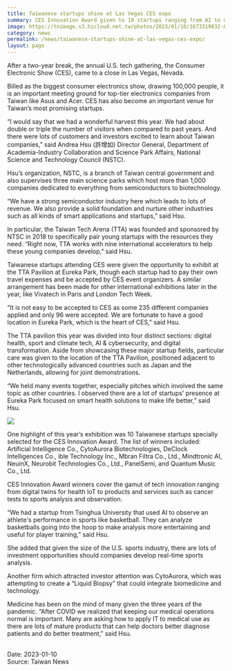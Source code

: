 ```yaml
---
title: Taiwanese startups shine at Las Vegas CES expo
summary: CES Innovation Award given to 10 startups ranging from AI to digital healthcare
image: https://tnimage.s3.hicloud.net.tw/photos/2023/01/10/1673319032-63bcd278d7258.jpeg
category: news
permalink: /news/taiwanese-startups-shine-at-las-vegas-ces-expo/
layout: page
---
```


After a two-year break, the annual U.S. tech gathering, the Consumer Electronic Show (CES), came to a close in Las Vegas, Nevada.

Billed as the biggest consumer electronics show, drawing 100,000 people, it is an important meeting ground for top-tier electronics companies from Taiwan like Asus and Acer. CES has also become an important venue for Taiwan’s most promising startups.

“I would say that we had a wonderful harvest this year. We had about double or triple the number of visitors when compared to past years. And there were lots of customers and investors excited to learn about Taiwan companies,” said Andrea Hsu (許增如) Director General, Department of Academia-Industry Collaboration and Science Park Affairs, National Science and Technology Council (NSTC).

Hsu’s organization, NSTC, is a branch of Taiwan central government and also supervises three main science parks which host more than 1,000 companies dedicated to everything from semiconductors to biotechnology.

“We have a strong semiconductor industry here which leads to lots of revenue. We also provide a solid foundation and nurture other industries such as all kinds of smart applications and startups,” said Hsu.

In particular, the Taiwan Tech Arena (TTA) was founded and sponsored by NTSC in 2018 to specifically pair young startups with the resources they need. “Right now, TTA works with nine international accelerators to help these young companies develop,” said Hsu.

Taiwanese startups attending CES were given the opportunity to exhibit at the TTA Pavilion at Eureka Park, though each startup had to pay their own travel expenses and be accepted by CES event organizers. A similar arrangement has been made for other international exhibitions later in the year, like Vivatech in Paris and London Tech Week.

“It is not easy to be accepted to CES as some 235 different companies applied and only 96 were accepted. We are fortunate to have a good location in Eureka Park, which is the heart of CES,” said Hsu.

The TTA pavilion this year was divided into four distinct sections: digital health, sport and climate tech, AI & cybersecurity, and digital transformation. Aside from showcasing these major startup fields, particular care was given to the location of the TTA Pavilion, positioned adjacent to other technologically advanced countries such as Japan and the Netherlands, allowing for joint demonstrations.

“We held many events together, especially pitches which involved the same topic as other countries. I observed there are a lot of startups' presence at Eureka Park focused on smart health solutions to make life better,” said Hsu.

<img src="https://image.taiwannews.com.tw/photos/2023/01/10/1673319191-63bcd317c3553.jpeg">

One highlight of this year’s exhibition was 10 Taiwanese startups specially selected for the CES Innovation Award. The list of winners included: Artificial Intelligence Co., CytoAurora Biotechnologies, DeClock Intelligences Co., ible Technology Inc., Mbran Filtra Co., Ltd., Mindtronic AI, NeuinX, Neurobit Technologies Co., Ltd., PanelSemi, and Quantum Music Co., Ltd.

CES Innovation Award winners cover the gamut of tech innovation ranging from digital twins for health IoT to products and services such as cancer tests to sports analysis and observation.

“We had a startup from Tsinghua University that used AI to observe an athlete's performance in sports like basketball. They can analyze basketballs going into the hoop to make analysis more entertaining and useful for player training,” said Hsu.

She added that given the size of the U.S. sports industry, there are lots of investment opportunities should companies develop real-time sports analysis.

Another firm which attracted investor attention was CytoAurora, which was attempting to create a “Liquid Biopsy” that could integrate biomedicine and technology.

Medicine has been on the mind of many given the three years of the pandemic. “After COVID we realized that keeping our medical operations normal is important. Many are asking how to apply IT to medical use as there are lots of mature products that can help doctors better diagnose patients and do better treatment,” said Hsu.

<br/>
Date: 2023-01-10
<br/>
Source: Taiwan News
